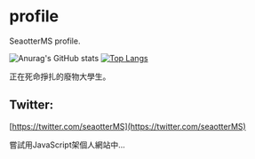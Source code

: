 # profile

SeaotterMS profile.

![Anurag's GitHub stats](https://github-readme-stats.vercel.app/api?username=peter910820&show_icons=true&theme=cobalt)
[![Top Langs](https://github-readme-stats.vercel.app/api/top-langs/?username=peter910820&layout=pie&theme=cobalt)](https://github.com/anuraghazra/github-readme-stats)

正在死命掙扎的廢物大學生。

## Twitter:
[https://twitter.com/seaotterMS](https://twitter.com/seaotterMS)

嘗試用JavaScript架個人網站中...